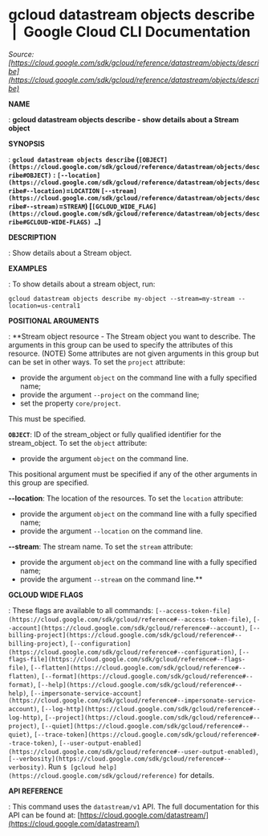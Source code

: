 # gcloud datastream objects describe  |  Google Cloud CLI Documentation

*Source: [https://cloud.google.com/sdk/gcloud/reference/datastream/objects/describe](https://cloud.google.com/sdk/gcloud/reference/datastream/objects/describe)*

**NAME**

: **gcloud datastream objects describe - show details about a Stream object**

**SYNOPSIS**

: **`gcloud datastream objects describe` (`[OBJECT](https://cloud.google.com/sdk/gcloud/reference/datastream/objects/describe#OBJECT)` : `[--location](https://cloud.google.com/sdk/gcloud/reference/datastream/objects/describe#--location)`=`LOCATION` `[--stream](https://cloud.google.com/sdk/gcloud/reference/datastream/objects/describe#--stream)`=`STREAM`) [`[GCLOUD_WIDE_FLAG](https://cloud.google.com/sdk/gcloud/reference/datastream/objects/describe#GCLOUD-WIDE-FLAGS) …`]**

**DESCRIPTION**

: Show details about a Stream object.

**EXAMPLES**

: To show details about a stream object, run:

```
gcloud datastream objects describe my-object --stream=my-stream --location=us-central1
```

**POSITIONAL ARGUMENTS**

: **Stream object resource - The Stream object you want to describe. The arguments
in this group can be used to specify the attributes of this resource. (NOTE)
Some attributes are not given arguments in this group but can be set in other
ways.
To set the `project` attribute:

- provide the argument `object` on the command line with a fully
specified name;
- provide the argument `--project` on the command line;
- set the property `core/project`.

This must be specified.

**`OBJECT`**:
ID of the stream_object or fully qualified identifier for the stream_object.
To set the `object` attribute:

- provide the argument `object` on the command line.

This positional argument must be specified if any of the other arguments in this
group are specified.

**--location**:
The location of the resources.
To set the `location` attribute:

- provide the argument `object` on the command line with a fully
specified name;
- provide the argument `--location` on the command line.

**--stream**:
The stream name.
To set the `stream` attribute:

- provide the argument `object` on the command line with a fully
specified name;
- provide the argument `--stream` on the command line.**

**GCLOUD WIDE FLAGS**

: These flags are available to all commands: `[--access-token-file](https://cloud.google.com/sdk/gcloud/reference#--access-token-file)`,
`[--account](https://cloud.google.com/sdk/gcloud/reference#--account)`, `[--billing-project](https://cloud.google.com/sdk/gcloud/reference#--billing-project)`,
`[--configuration](https://cloud.google.com/sdk/gcloud/reference#--configuration)`,
`[--flags-file](https://cloud.google.com/sdk/gcloud/reference#--flags-file)`,
`[--flatten](https://cloud.google.com/sdk/gcloud/reference#--flatten)`, `[--format](https://cloud.google.com/sdk/gcloud/reference#--format)`, `[--help](https://cloud.google.com/sdk/gcloud/reference#--help)`, `[--impersonate-service-account](https://cloud.google.com/sdk/gcloud/reference#--impersonate-service-account)`,
`[--log-http](https://cloud.google.com/sdk/gcloud/reference#--log-http)`,
`[--project](https://cloud.google.com/sdk/gcloud/reference#--project)`, `[--quiet](https://cloud.google.com/sdk/gcloud/reference#--quiet)`, `[--trace-token](https://cloud.google.com/sdk/gcloud/reference#--trace-token)`, `[--user-output-enabled](https://cloud.google.com/sdk/gcloud/reference#--user-output-enabled)`,
`[--verbosity](https://cloud.google.com/sdk/gcloud/reference#--verbosity)`.
Run `$ [gcloud help](https://cloud.google.com/sdk/gcloud/reference)` for details.

**API REFERENCE**

: This command uses the `datastream/v1` API. The full documentation for
this API can be found at: [https://cloud.google.com/datastream/](https://cloud.google.com/datastream/)